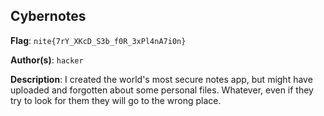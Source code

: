 ## Cybernotes

**Flag**: `nite{7rY_XKcD_S3b_f0R_3xPl4nA7i0n}`

**Author(s)**: `hacker`

**Description**: I created the world's most secure notes app, but might have uploaded and forgotten about some personal files. Whatever, even if they try to look for them they will go to the wrong place.
